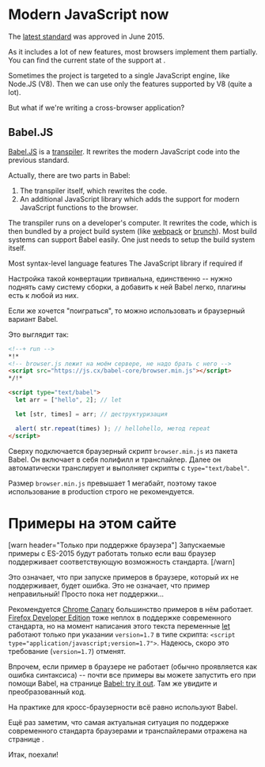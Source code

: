 
# Modern JavaScript now

The [latest standard](http://www.ecma-international.org/publications/standards/Ecma-262.htm) was approved in June 2015.

As it includes a lot of new features, most browsers implement them partially. You can find the current state of the support at [](https://kangax.github.io/compat-table/es6/).

Sometimes the project is targeted to a single JavaScript engine, like Node.JS (V8). Then we can use only the features supported by V8 (quite a lot).

But what if we're writing a cross-browser application?

## Babel.JS

[Babel.JS](https://babeljs.io) is a [transpiler](https://en.wikipedia.org/wiki/Source-to-source_compiler). It rewrites the modern JavaScript code into the previous standard.

Actually, there are two parts in Babel:

<ol>
<li>The transpiler itself, which rewrites the code.</li>
<li>An additional JavaScript library which adds the support for modern JavaScript functions to the browser.</li>
</ol>

The transpiler runs on a developer's computer. It rewrites the code, which is then bundled by a project build system (like [webpack](http://webpack.github.io/) or [brunch](http://brunch.io/)). Most build systems can support Babel easily. One just needs to setup the build system itself.

Most syntax-level language features 
The JavaScript library if required if


Настройка такой конвертации тривиальна, единственно -- нужно поднять саму систему сборки, а добавить к ней Babel легко, плагины есть к любой из них.

Если же хочется "поиграться", то можно использовать и браузерный вариант Babel.

Это выглядит так:

```html
<!--+ run -->
*!*
<!-- browser.js лежит на моём сервере, не надо брать с него -->
<script src="https://js.cx/babel-core/browser.min.js"></script>
*/!*

<script type="text/babel">
  let arr = ["hello", 2]; // let

  let [str, times] = arr; // деструктуризация

  alert( str.repeat(times) ); // hellohello, метод repeat
</script>
```

Сверху подключается браузерный скрипт `browser.min.js` из пакета Babel. Он включает в себя полифилл и транспайлер. Далее он автоматически транслирует и выполняет скрипты с `type="text/babel"`.

Размер `browser.min.js` превышает 1 мегабайт, поэтому такое использование в production строго не рекомендуется.

# Примеры на этом сайте

[warn header="Только при поддержке браузера"]
Запускаемые примеры с ES-2015 будут работать только если ваш браузер поддерживает соответствующую возможность стандарта.
[/warn]

Это означает, что при запуске примеров в браузере, который их не поддерживает, будет ошибка. Это не означает, что пример неправильный! Просто пока нет поддержки...

Рекомендуется [Chrome Canary](https://www.google.com/chrome/browser/canary.html) большинство примеров в нём работает. [Firefox Developer Edition](https://www.mozilla.org/en-US/firefox/channel/#developer) тоже неплох в поддержке современного стандарта, но на момент написания этого текста переменные [let](/let-const) работают только при указании `version=1.7` в типе скрипта: `<script type="application/javascript;version=1.7">`. Надеюсь, скоро это требование (`version=1.7`) отменят.

Впрочем, если пример в браузере не работает (обычно проявляется как ошибка синтаксиса) -- почти все примеры вы можете запустить его при помощи Babel, на странице [Babel: try it out](https://babeljs.io/repl/). Там же увидите и преобразованный код.

На практике для кросс-браузерности всё равно используют Babel.

Ещё раз заметим, что самая актуальная ситуация по поддержке современного стандарта браузерами и транспайлерами отражена на странице [](https://kangax.github.io/compat-table/es6/).

Итак, поехали!

